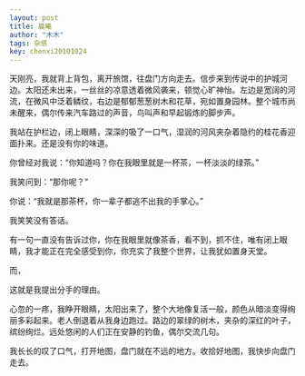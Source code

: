 ```yaml
---
layout: post
title: 晨曦
author: "木木"
tags: 杂感
key: chenxi20101024
---
```


天刚亮，我就背上背包，离开旅馆，往盘门方向走去。信步来到传说中的护城河边。太阳还未出来，一丝丝的凉意透着微风袭来，顿觉心旷神怡。左边是宽阔的河流，在微风中泛着鳞纹，右边是郁郁葱葱树木和花草，宛如置身园林。整个城市尚未醒来，偶尔传来汽车路过的声音，鸟叫声和早起锻炼的脚步声。

<!--more-->

我站在护栏边，闭上眼睛，深深的吸了一口气，湿润的河风夹杂着隐约的桂花香迎面扑来。还是没有你的味道。

你曾经对我说：“你知道吗？你在我眼里就是一杯茶，一杯淡淡的绿茶。”

我笑问到：“那你呢？”

你说：“我就是那茶杯，你一辈子都逃不出我的手掌心。”

我笑笑没有答话。

有一句一直没有告诉过你，你在我眼里就像茶香，看不到，抓不住，唯有闭上眼睛，我才能正在完全感受到你，你充实了我整个世界，让我犹如置身天堂。

而，

这就是我提出分手的理由。

心忽的一疼，我睁开眼睛，太阳出来了，整个大地像复活一般，颜色从暗淡变得绚丽多彩起来。老人倒退着从我身边跑过。路边的翠绿的树木，夹杂的深红的叶子，缤纷绚烂。远处悠闲的人们正在安静的钓鱼，偶尔交流几句。

我长长的叹了口气，打开地图，盘门就在不远的地方。收拾好地图，我快步向盘门走去。